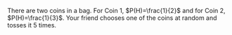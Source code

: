 There are two coins in a bag. For Coin 1, $`P(H)=\frac{1}{2}`$ and for Coin 2, $`P(H)=\frac{1}{3}`$. Your friend chooses one of the coins at random and tosses it 5 times.